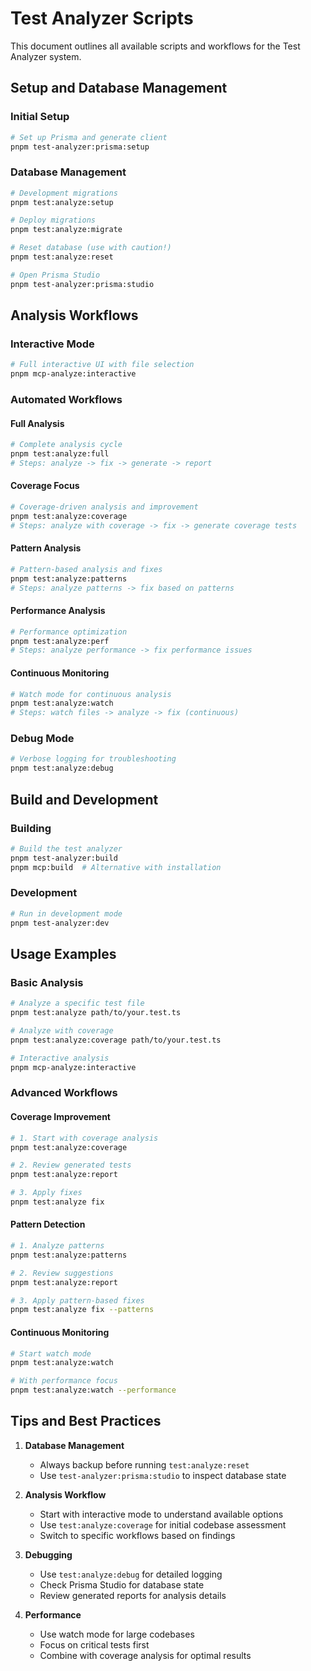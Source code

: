 # Test Analyzer Scripts

This document outlines all available scripts and workflows for the Test Analyzer system.

## Setup and Database Management

### Initial Setup

```bash
# Set up Prisma and generate client
pnpm test-analyzer:prisma:setup
```

### Database Management

```bash
# Development migrations
pnpm test:analyze:setup

# Deploy migrations
pnpm test:analyze:migrate

# Reset database (use with caution!)
pnpm test:analyze:reset

# Open Prisma Studio
pnpm test-analyzer:prisma:studio
```

## Analysis Workflows

### Interactive Mode

```bash
# Full interactive UI with file selection
pnpm mcp-analyze:interactive
```

### Automated Workflows

#### Full Analysis

```bash
# Complete analysis cycle
pnpm test:analyze:full
# Steps: analyze -> fix -> generate -> report
```

#### Coverage Focus

```bash
# Coverage-driven analysis and improvement
pnpm test:analyze:coverage
# Steps: analyze with coverage -> fix -> generate coverage tests
```

#### Pattern Analysis

```bash
# Pattern-based analysis and fixes
pnpm test:analyze:patterns
# Steps: analyze patterns -> fix based on patterns
```

#### Performance Analysis

```bash
# Performance optimization
pnpm test:analyze:perf
# Steps: analyze performance -> fix performance issues
```

#### Continuous Monitoring

```bash
# Watch mode for continuous analysis
pnpm test:analyze:watch
# Steps: watch files -> analyze -> fix (continuous)
```

### Debug Mode

```bash
# Verbose logging for troubleshooting
pnpm test:analyze:debug
```

## Build and Development

### Building

```bash
# Build the test analyzer
pnpm test-analyzer:build
pnpm mcp:build  # Alternative with installation
```

### Development

```bash
# Run in development mode
pnpm test-analyzer:dev
```

## Usage Examples

### Basic Analysis

```bash
# Analyze a specific test file
pnpm test:analyze path/to/your.test.ts

# Analyze with coverage
pnpm test:analyze:coverage path/to/your.test.ts

# Interactive analysis
pnpm mcp-analyze:interactive
```

### Advanced Workflows

#### Coverage Improvement

```bash
# 1. Start with coverage analysis
pnpm test:analyze:coverage

# 2. Review generated tests
pnpm test:analyze:report

# 3. Apply fixes
pnpm test:analyze fix
```

#### Pattern Detection

```bash
# 1. Analyze patterns
pnpm test:analyze:patterns

# 2. Review suggestions
pnpm test:analyze:report

# 3. Apply pattern-based fixes
pnpm test:analyze fix --patterns
```

#### Continuous Monitoring

```bash
# Start watch mode
pnpm test:analyze:watch

# With performance focus
pnpm test:analyze:watch --performance
```

## Tips and Best Practices

1. **Database Management**

   - Always backup before running `test:analyze:reset`
   - Use `test-analyzer:prisma:studio` to inspect database state

2. **Analysis Workflow**

   - Start with interactive mode to understand available options
   - Use `test:analyze:coverage` for initial codebase assessment
   - Switch to specific workflows based on findings

3. **Debugging**

   - Use `test:analyze:debug` for detailed logging
   - Check Prisma Studio for database state
   - Review generated reports for analysis details

4. **Performance**
   - Use watch mode for large codebases
   - Focus on critical tests first
   - Combine with coverage analysis for optimal results
